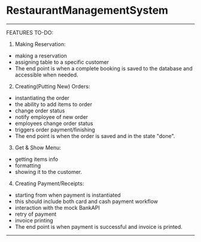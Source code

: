 # RestaurantManagementSystem

---
FEATURES TO-DO:

1. Making Reservation:

- making a reservation
- assigning table to a specific customer
- The end point is when a complete booking is saved to the database and accessible when needed. 

2. Creating(Putting New) Orders:

- instantiating the order
- the ability to add items to order
- change order status
- notify employee of new order
- employees change order status
- triggers order payment/finishing
- The end point is when the order is saved and in the state "done".

3. Get & Show Menu:

- getting items info
- formatting
- showing it to the customer.

4. Creating Payment/Receipts:

- starting from when payment is instantiated
- this should include both card and cash payment workflow
- interaction with the mock BankAPI
- retry of payment
- invoice printing
- The end point is when payment is successful and invoice is printed.

---